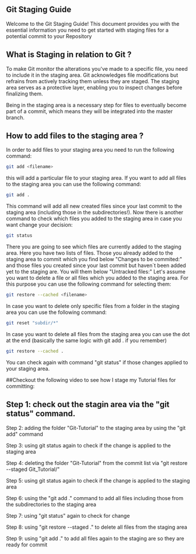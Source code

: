 ## Git Staging Guide

Welcome to the Git Staging Guide! This document provides you with the essential information you need to get started with staging files for a potential commit to your Repository

## What is Staging in relation to Git ?

To make Git monitor the alterations you've made to a specific file, you need to include it in the staging area. Git acknowledges file modifications but refrains from actively tracking them unless they are staged. The staging area serves as a protective layer, enabling you to inspect changes before finalizing them.

Being in the staging area is a necessary step for files to eventually become part of a commit, which means they will be integrated into the master branch.

## How to add files to the staging area ?

In order to add files to your staging area you need to run the following command:
```bash
git add <filename>
```
this will add a particular file to your staging area. If you want to add all files to the staging area you can use the following command:
```bash
git add . 
```
This command will add all new created files since your last commit to the staging area (including those in the subdirectories!). Now there is another command to check which files you added to the staging area in case you want change your decision:
```bash
git status
```
There you are going to see which files are currently added to the staging area. Here you have two lists of files. Those you already added to the staging area to commit which you find below "Changes to be commited:" and those files you created since your last commit but haven`t been added yet to the staging are. You will them below "Untracked files:" Let's assume you want to delete a file  or all files which you added to the staging area. For this purpose you can use the following command for selecting them:
```bash
git restore --cached <filename>
```
In case you want to delete only specific files from a folder in the staging area you can use the following command:
```bash
git reset "subdir/*"
```
In case you want to delete all files from the staging area you can use the dot at the end (basically the same logic with git add . if you remember)
```bash
git restore --cached .
```
You can check again with command "git status" if those changes applied to your staging area. 

##Checkout the following video to see how I stage my Tutorial files for committing:

Step 1: check out the stagin area via the "git status" command.
---
Step 2: adding the folder "Git-Tutorial" to the staging area by using the "git add" command

Step 3: using git status again to check if the change is applied to the staging area

Step 4: deleting the folder "Git-Tutorial" from the commit list via "git restore --staged Git_Tutorial/"

Step 5: using git status again to check if the change is applied to the staging area

Step 6: using the "git add ." command to add all files including those from the subdirectories to the staging area

Step 7: using "git status" again to check for change

Step 8: using "git restore --staged ." to delete all files from the staging area

Step 9: using "git add ." to add all files again to the staging are so they are ready for commit

